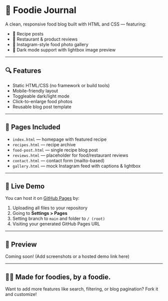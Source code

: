 # 🍴 Foodie Journal

A clean, responsive food blog built with HTML and CSS — featuring:

- 🍝 Recipe posts
- 📝 Restaurant & product reviews
- 📸 Instagram-style food photo gallery
- 🌙 Dark mode support with lightbox image preview

---

## 🔍 Features

- Static HTML/CSS (no framework or build tools)
- Mobile-friendly layout
- Toggleable dark/light mode
- Click-to-enlarge food photos
- Reusable blog post template

---

## 📂 Pages Included

- `index.html` — homepage with featured recipe
- `recipes.html` — recipe archive
- `food-post.html` — single recipe blog post
- `reviews.html` — placeholder for food/restaurant reviews
- `contact.html` — contact form (mailto-based)
- `gallery.html` — mock Instagram feed with captions & lightbox

---

## 🚀 Live Demo

You can host it on [GitHub Pages](https://pages.github.com) by:

1. Uploading all files to your repository
2. Going to **Settings > Pages**
3. Setting branch to `main` and folder to `/ (root)`
4. Visiting your generated GitHub Pages URL

---

## 📸 Preview

Coming soon! (Add screenshots or a hosted demo link here)

---

## 🧑‍🍳 Made for foodies, by a foodie.

Want to add more features like search, filtering, or blog pagination? Fork it and customize!
